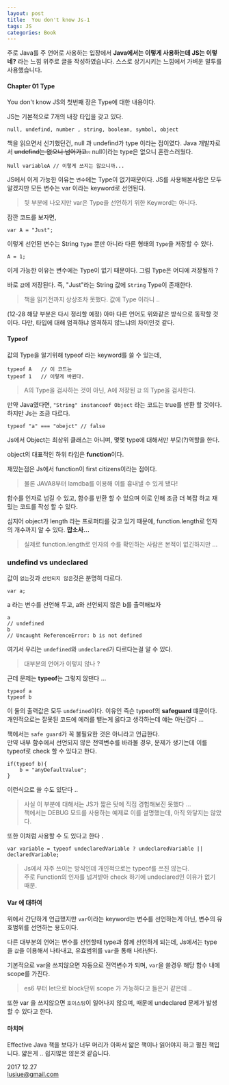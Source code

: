 ```yaml
---
layout: post
title:  You don't know Js-1
tags: JS 
categories: Book
---   
```




주로 Java를 주 언어로 사용하는 입장에서 **Java에서는 이렇게 사용하는데 JS는 이렇네?** 라는 느낌 위주로 글을 작성하였습니다. 스스로 상기시키는 느낌에서 가벼운 말투를 사용했습니다.   


#### Chapter 01 Type

You don't know JS의 첫번째 장은 Type에 대한 내용이다.   

JS는 기본적으로 7개의 내장 타입을 갖고 있다.

	null, undefind, number , string, boolean, symbol, object  

책을 읽으면서 신기했던건, null 과 undefind가 type 이라는 점이였다.
Java 개발자로서 ~~undefind는 없으니 넘어가고..~~ null이라는 type은 없으니 혼란스러웠다.
   

	Null variableA // 이렇게 쓰지는 않으니까...

JS에서 이게 가능한 이유는 `변수`에는 Type이 없기때문이다. JS를 사용해본사람은 모두 알겠지만 모든 변수는 var 이라는 keyword로 선언된다. 

> 뒷 부분에 나오지만 var은 Type을 선언하기 위한 Keyword는 아니다.   

잠깐 코드를 보자면, 

	var A = "Just"; 

이렇게 선언된 변수는 String `Type` 뿐만 아니라 다른 형태의 `Type`을 저장할 수 있다.

	A = 1; 

이게 가능한 이유는 변수에는 Type이 없기 때문이다.  그럼 Type은 어디에 저장될까 ? 

바로 `값`에 저장된다. 즉, "Just"라는 String 값에 `String` Type이 존재한다.

> 책을 읽기전까지 상상조차 못했다. 값에 Type 이라니 .. 


(12-28 해당 부분은 다시 정리할 예정)
아마 다른 언어도 위와같은 방식으로 동작할 것이다. 다만, 타입에 대해 엄격하냐 엄격하지 않느냐의 차이인것 같다.


#### Typeof 

값의 Type을 알기위해 typeof 라는 keyword를 쓸 수 있는데, 

	typeof A   // 이 코드는 
    typeof 1   // 이렇게 바뀐다.


> A의 Type을 검사하는 것이 아닌, A에 저장된 `값` 의 Type을 검사한다.   

만약 Java였다면, `"String" instanceof Object` 라는 코드는 true를 반환 할 것이다.
하지만 Js는 조금 다르다.

	typeof "a" === "obejct" // false 

Js에서 Object는 최상위 클래스는 아니며, 몇몇 type에 대해서만 부모(?)역할을 한다.

object의 대표적인 하위 타입은 **function**이다.

재밌는점은 Js에서 function이 first citizens이라는 점이다. 

> 물론 JAVA8부터 lamdba를 이용해 이를 흉내낼 수 있게 됐다!    

함수를 인자로 넘길 수 있고, 함수를 반환 할 수 있으며 이로 인해 조금 더 복잡	하고 재밌는 코드를 작성 할 수 있다. 

심지어 object가 length 라는 프로퍼티를 갖고 있기 때문에,  function.length로 인자의 개수까지 알 수 있다. **맙소사...**

> 실제로 function.length로 인자의 수를 확인하는 사람은 본적이 없긴하지만 ... 


### undefind vs undeclared  

값이 `없는`것과 `선언되지 않은`것은 분명히 다르다.  

	var a;

a 라는 변수를 선언해 두고, a와 선언되지 않은 b를 출력해보자

	a 
	// undefined
	b
	// Uncaught ReferenceError: b is not defined

여기서 우리는 `undefined`와 `undeclared`가 다르다는걸 알 수 있다. 

> 대부분의 언어가 이렇지 않나 ?   

근데 문제는 **typeof**는 그렇지 않댄다 ... 

	typeof a 
	typeof b  

이 둘의 출력값은 모두 `undefined`이다. 이유인 즉슨 typeof의 **safeguard** 떄문이다. 
개인적으로는 잘못된 코드에 에러를 뱉는게 옳다고 생각하는데 얘는 아닌갑다 ... 

책에서는 `safe guard`가 꼭 불필요한 것은 아니라고 언급한다.  
만약 내부 함수에서 선언되지 않은 전역변수를 바라볼 경우, 문제가 생기는데 이를 typeof로 check 할 수 있다고 한다. 

	if(typeof b){
		b = "anyDefaultValue";
	}

이런식으로 쓸 수도 있단다 .. 

> 사실 이 부분에 대해서는 JS가 짧은 탓에 직접 경험해보진 못했다 ...  
> 책에서는 DEBUG 모드를 사용하는 예제로 이를 설명했는데, 아직 와닿지는 않았다.  

또한 이처럼 사용할 수 도 있다고 한다 .

	var variable = typeof undeclaredVariable ? undeclaredVariable || declaredVariable;


> Js에서 자주 쓰이는 방식인데 개인적으로는 typeof를 쓰진 않는다.  
> 주로 Function의 인자를 넘겨받아 check 하기에 undeclared인 이유가 없기 때문.
   

#### Var 에 대하여     

위에서 간단하게 언급했지만 `var`이라는 keyword는 변수를 선언하는게 아닌, 변수의 유효범위를 선언하는 용도이다.    

다른 대부분의 언어는 변수를 선언할때 type과 함께 선언하게 되는데,  Js에서는 type을 `값`을 이용해서 나타내고, 유효범위를 `var`을 통해 나타낸다.  

기본적으로 var을 쓰지않으면 자동으로 전역변수가 되며, `var`을 쓸경우 해당 함수 내에 scope를 가진다.   

> es6 부터 let으로 block단위 scope 가 가능하다고 들은거 같은데 ..

또한 var 을 쓰지않으면 `호이스팅`이 일어나지 않으며, 때문에 undeclared 문제가 발생 할 수 있다고 한다.    


#### 마치며   

Effective Java 책을 보다가 너무 머리가 아파서 얇은 책이나 읽어야지 하고 펼친 책입니다. 얇은게 .. 쉽지많은 않은것 같습니다.   

2017 12.27   
lusiue@gmail.com     
 

